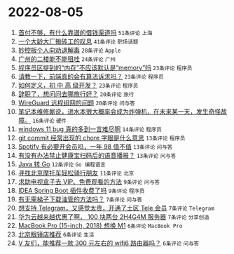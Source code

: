 # 2022-08-05

1. [首付不够，有什么靠谱的借钱渠道吗](https://www.v2ex.com/t/870798) `51条评论` `上海`
1. [一个大龄大厂搬砖工的叹息](https://www.v2ex.com/t/870825) `41条评论` `职场话题`
1. [妙控板个人向劝退解毒](https://www.v2ex.com/t/870807) `28条评论` `Apple`
1. [广州的二楼能不能租哇](https://www.v2ex.com/t/870794) `24条评论` `广州`
1. [程序员区提到的“内存”不应该默认是“memory”吗](https://www.v2ex.com/t/870855) `23条评论` `程序员`
1. [请教一下，前端真的会有算法诉求吗？](https://www.v2ex.com/t/870826) `23条评论` `程序员`
1. [如何定义，初 中 高 级开发？](https://www.v2ex.com/t/870818) `23条评论` `程序员`
1. [辞职了，想问问去哪旅行好？](https://www.v2ex.com/t/870834) `20条评论` `旅行`
1. [WireGuard 远程组网的问题](https://www.v2ex.com/t/870792) `20条评论` `问与答`
1. [笔记本维修厮说，进水本很大概率会成为炸弹机，在未来某一天，发生奇怪故障。](https://www.v2ex.com/t/870799) `16条评论` `硬件`
1. [windows 11 bug 真的多到一言难尽啊](https://www.v2ex.com/t/870816) `14条评论` `程序员`
1. [git commit 经常出现的 chore 字眼是什么意思](https://www.v2ex.com/t/870808) `13条评论` `程序员`
1. [Spotify 有必要开会员吗，一年 98 值不值](https://www.v2ex.com/t/870803) `13条评论` `问与答`
1. [有没有办法禁止健康宝扫码后的语音播报？](https://www.v2ex.com/t/870776) `13条评论` `问与答`
1. [Java 转 Go](https://www.v2ex.com/t/870824) `12条评论` `Go 编程语言`
1. [寻找北京摩托车轻松骑行朋友](https://www.v2ex.com/t/870796) `11条评论` `北京`
1. [求助电视盒子去 VIP、免费观看的方法](https://www.v2ex.com/t/870822) `9条评论` `问与答`
1. [IDEA Spring Boot 插件收费了吗](https://www.v2ex.com/t/870791) `9条评论` `程序员`
1. [有无需梯子下载油管的方法吗？](https://www.v2ex.com/t/870851) `7条评论` `问与答`
1. [想支持 Telegram，又感觉太贵，开通了土区 Tele 会员](https://www.v2ex.com/t/870809) `7条评论` `Telegram`
1. [华为云越来越优惠了啊， 100 块两台 2H4G4M 服务器](https://www.v2ex.com/t/870793) `7条评论` `分享创造`
1. [MacBook Pro (15-inch, 2018) 想换 M1](https://www.v2ex.com/t/870846) `6条评论` `MacBook Pro`
1. [北京眼镜店推荐](https://www.v2ex.com/t/870840) `6条评论` `生活`
1. [V 友们，能推荐一款 300 元左右的 wifi6 路由器吗？](https://www.v2ex.com/t/870836) `6条评论` `问与答`
